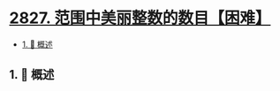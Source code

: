 # [2827. 范围中美丽整数的数目【困难】](https://github.com/Tdahuyou/TNotes.leetcode/tree/main/notes/2827.%20%E8%8C%83%E5%9B%B4%E4%B8%AD%E7%BE%8E%E4%B8%BD%E6%95%B4%E6%95%B0%E7%9A%84%E6%95%B0%E7%9B%AE%E3%80%90%E5%9B%B0%E9%9A%BE%E3%80%91)

<!-- region:toc -->

- [1. 📝 概述](#1--概述)

<!-- endregion:toc -->

## 1. 📝 概述
